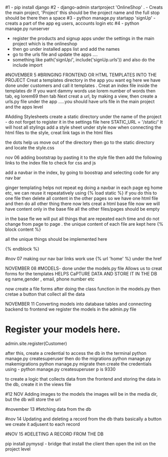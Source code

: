 #1 - pip install django
#2 - django-admin startproject 'OnlineShop' .    - Creats the main project, 'Project' this should be the project name and the full stop should be there then a space
#3 - python manage.py startapp 'signUp'     - creats a part of the app eg users, accounts login etc
#4 - python manage.py runserver

- register the products and signup apps under the settings in the main project which is the onlineshop
- then go under installed apps list and add the names
- go to the urls file and update the apps ....
- something like path('signUp/', include('signUp.urls')) and also do the include import

#NOVEMBER 5
#BRINGING FRONTEND OR HTML TEMPLATES INTO THE PROJECT
Creat a templates directory in the app you want eg here we have done under customers and call it templates .
Creat an index file inside the templates dir
If you want dammy words use lorem number of words then tab, eg lorem69 then tab
Next creat a url, by making a view, then create a urls.py file under the app .....you should have urls file in the main project and the apps level

#Adding Stylesheets
create a static directory under the name of the project - do not forget to register it in the settings file here STATIC_URL = '/static/'
It will host all stylings
add a style sheet under style 
now when connecting the html files to the style, creat link tags in the html files  <link rel="stylesheet" href="../../static/style/style.css">

the dots help us move out of the directory then go to the static directory and locate the style.css


nov 06
adding bootstrap
by pasting it to the style file then add the following links to the index file to check for css and js
<link rel="stylesheet" href="../../static/style/bootstrap/css/bootstrap.min.css">
<link rel="stylesheet" href="../../static/style/bootstrap/js/bootstrap.min.js">

add a navbar in the index, by going to boostrap and selecting code for any nav bar


ginger templating
helps not repeat eg doing a navbar in each page eg home etc, we can reuse it repeatatively 
using {% load static %}
if you do this to one file then delete all content in the other pages so we have one html file and then do all other thing there
now lets creat a html base file 
now we will have content only in the base file all the other files/pages should be empty

in the base fle we will put all things that are repeated each time and do not change from page to page .
the unique content of each file are kept here 
{% block content %}

all the unique things should be implemented here

{% endblock %}




#nov 07
making our nav bar links work
use {% url 'home' %} under the href




NOVEMBER 08
#MODELS-       done under the models.py file
Allows us to creat forms for the templates 
HELPS CaPTURE DATA AND STORE IT IN THE DB
eg name,gender , email, phone number etc

now create a file forms after doing the class function in the models.py
then cretae a button that collect all the data 

NOVEMBER 11
Converting models into database tables and connecting backend to frontend
we register the models in the admin.py file

# Register your models here.

admin.site.register(Customer)

after this, create a credential to access the db in the terminal 
python manage.py createsuperuser
then do the migrations 
python manage.py makemigrations
python manage.py migrate
then create the credentials using - python manage.py createsuperuser
p is 9330

to create a logic that collects data from the frontend and storing the data in the db, create it in the views file



#12 NOV
Adding images to the models
the images will be in the media dir, but the db will store the url


#november 13
#fetching data from the db

#nov 14
Updating and deleting a record from the db
thats basically a button we create it adjusent to each record



#NOV 15
#DELETING A RECORD FROM THE DB





pip install pymysql - bridge that install the client 
then open the init on the project level



